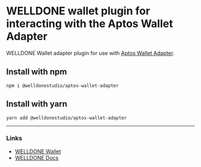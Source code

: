 # WELLDONE wallet plugin for interacting with the Aptos Wallet Adapter

WELLDONE Wallet adapter plugin for use with [Aptos Wallet Adapter](https://github.com/aptos-labs/aptos-wallet-adapter).

## Install with npm
```
npm i @welldonestudio/aptos-wallet-adapter
```

## Install with yarn
```
yarn add @welldonestudio/aptos-wallet-adapter
```

---

### Links
* [WELLDONE Wallet](https://chrome.google.com/webstore/detail/welldone-wallet-for-multi/bmkakpenjmcpfhhjadflneinmhboecjf)
* [WELLDONE Docs](https://docs.welldonestudio.io/)
